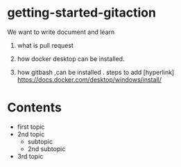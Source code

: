 # getting-started-gitaction
We want to write document and learn

1. what is pull request

2. how docker desktop can be installed.
3. how gitbash ,can be installed . 
steps to add [hyperlink] https://docs.docker.com/desktop/windows/install/

# Contents
* first topic
* 2nd topic
    * subtopic
    * 2nd subtopic
* 3rd topic
